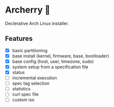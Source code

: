 # Archerry 🌸

Declerative Arch Linux installer.

## Features

- [x] basic partitioning
- [x] base install (kernel, firmware, base, bootloader)
- [x] base config (host, user, timezone, sudo)
- [x] system setup from a specification file
- [x] status
- [ ] incremental execution
- [ ] spec tag selection
- [ ] statistics
- [ ] curl spec file
- [ ] custom iso
